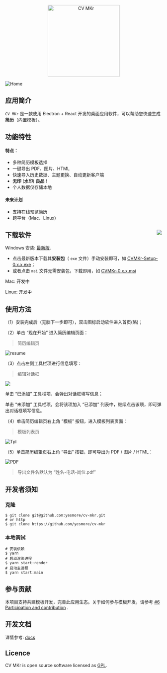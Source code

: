 <p align="center">
	<img width='231px' src='https://cdn.jsdelivr.net/gh/yesmore/img/img/cv-logo.png' alt='CV MKr'/>
</p>
<div style='display:none;justify-content:center;' align="center">
    <img src="https://img.shields.io/github/downloads/yesmore/cv-mkr/total.svg?style=flat-square">
    <img src="https://img.shields.io/github/stars/yesmore/cv-mkr.svg?logo=github&style=flat-square" alt="star"/>
	<img src="https://img.shields.io/github/license/yesmore/cv-mkr?style=flat-square" alt="GPL"/>
    <p align="center">🎨简历定制 & 一键导出</p>
    <p></p>
</div>





![Home](https://cdn.jsdelivr.net/gh/yesmore/img/img/cv-mkr-h.png)



## 应用简介

`CV MKr` 是一款使用 Electron + React 开发的桌面应用软件，可以帮助您快速生成**简历**（内置模板）。

## 功能特性

#### 特点：

- 多种简历模板选择
- 一键导出 PDF、图片、HTML
- 快速导入历史数据、主题更换、自动更新客户端
- **无印** (**水印**) **良品**！
- 个人数据仅存储本地

#### 未来计划

- 支持在线预览简历
- 跨平台（Mac、Linux）

## 下载软件<img align='right' src="https://img.shields.io/github/downloads/yesmore/cv-mkr/total.svg?style=flat-square">

Windows 安装: [最新版](https://github.com/yesmore/cv-mkr/releases).

- 点击最新版本下载其**安装包**（ `exe` 文件）手动安装即可，如 [CVMKr-Setup-0.x.x.exe](https://github.com/yesmore/cv-mkr/releases/download/v0.2.12/CVMKr-Setup-0.2.12.exe)；
- 或者点击 `msi` 文件无需安装包，下载即用，如 [CVMKr-0.x.x.msi](https://github.com/yesmore/cv-mkr/releases/download/v0.2.12/CVMKr-0.2.12.msi)

Mac: 开发中

Linux: 开发中

## 使用方法

（1）安装完成后（无脑下一步即可），双击图标启动软件进入首页(略)；

（2）单击 “现在开始” 进入简历编辑页面：

> 简历编辑页

![resume](https://cdn.jsdelivr.net/gh/yesmore/img/img/cv-mkr-resume1.png)

（3）点击左侧工具栏项进行信息填写：

> 编辑对话框

![](https://cdn.jsdelivr.net/gh/yesmore/img/img/cv-mkr-edit1.png)

单击 “已添加” 工具栏项，会弹出对话框填写信息；

单击 “未添加” 工具栏项，会将该项加入 “已添加” 列表中，继续点击该项，即可弹出对话框填写信息。

（4）单击简历编辑页右上角 “模板” 按钮，进入模板列表页面：

> 模板列表页

![Tpl](https://cdn.jsdelivr.net/gh/yesmore/img/img/cv-mkr-tpl1.png)

（5）单击简历编辑页右上角 “导出” 按钮，即可导出为 PDF / 图片 / HTML：

![PDF](https://cdn.jsdelivr.net/gh/yesmore/img/img/cv-mkr-export1.png)

> 导出文件名默认为 “姓名-电话-岗位.pdf”



## 开发者须知

### 克隆

```shell
$ git clone git@github.com:yesmore/cv-mkr.git
# or http
$ git clone https://github.com/yesmore/cv-mkr
```

### 本地调试

```shell
# 安装依赖
$ yarn
# 启动渲染进程
$ yarn start:render
# 启动主进程
$ yarn start:main
```

## 参与贡献

本项目支持共建模板开发，完善此应用生态。关于如何参与模板开发，请参考 [#6 Participation and contribution](https://github.com/yesmore/cv-mkr/issues/6) .

## 开发文档

详情参考: [docs](website)

## Licence

CV MKr is open source software licensed as [GPL](LICENSE).
